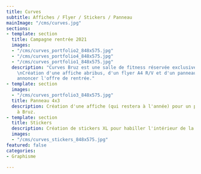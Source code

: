 ```yaml
---
title: Curves
subtitle: Affiches / Flyer / Stickers / Panneau
mainImage: "/cms/curves.jpg"
sections:
- template: section
  title: Campagne rentrée 2021
  images:
  - "/cms/curves_portfolio2_848x575.jpg"
  - "/cms/curves_portfolio4_848x575.jpg"
  - "/cms/curves_portfolio1_848x575.jpg"
  description: "Curves Bruz est une salle de fitness réservée exclusivement aux femmes.
    \nCréation d'une affiche abribus, d'un flyer A4 R/V et d'un panneau de 4m² pour
    annoncer l'offre de rentrée."
- template: section
  images:
  - "/cms/curves_portfolio3_848x575.jpg"
  title: Panneau 4x3
  description: Création d'une affiche (qui restera à l'année) pour un panneau 4x3
    à Bruz.
- template: section
  title: Stickers
  description: Création de stickers XL pour habiller l'intérieur de la salle de sport.
  images:
  - "/cms/curves_stickers_848x575.jpg"
featured: false
categories:
- Graphisme

---
```

